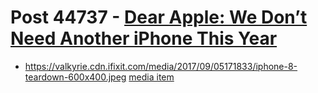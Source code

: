 # Post 44737 - [Dear Apple: We Don’t Need Another iPhone This Year](https://www.ifixit.com/News/44737/dear-apple-we-dont-need-another-iphone-this-year)

- https://valkyrie.cdn.ifixit.com/media/2017/09/05171833/iphone-8-teardown-600x400.jpeg [media item](media-27610.md)